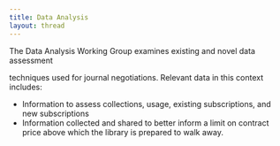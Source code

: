 ```yaml
---
title: Data Analysis
layout: thread
---
```

The Data Analysis Working Group examines existing and novel data assessment

techniques used for journal negotiations. Relevant data in this context includes:

* Information to assess collections, usage, existing subscriptions, and new subscriptions
* Information collected and shared to better inform a limit on contract price above which the library is prepared to walk away.